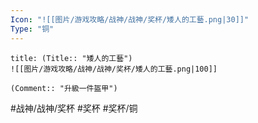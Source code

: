 ```yaml
---
Icon: "![[图片/游戏攻略/战神/战神/奖杯/矮人的工藝.png|30]]"
Type: "铜"
---
```

```ad-common-bronze-trophy
title: (Title:: "矮人的工藝")
![[图片/游戏攻略/战神/战神/奖杯/矮人的工藝.png|100]]

(Comment:: "升級一件盔甲")
```

#战神/战神/奖杯 #奖杯 #奖杯/铜
